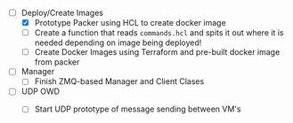 
- [ ] Deploy/Create Images 
    - [X] Prototype Packer using HCL to create docker image 
    - [ ] Create a function that reads `commands.hcl` and spits it out where it is needed depending on image being deployed!
    - [ ] Create Docker Images using Terraform and pre-built docker image from packer

- [ ] Manager
    - [ ] Finish ZMQ-based Manager and Client Clases

- [ ] UDP OWD
    - [ ] Start UDP prototype of message sending between VM's

